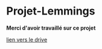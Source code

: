 # Projet-Lemmings


__**Merci d'avoir travaillé sur ce projet**__


[lien vers le drive](https://drive.google.com/drive/folders/1-VTSFxZBwZmqbgGHaaMvAFPctjmd7hlJ)
